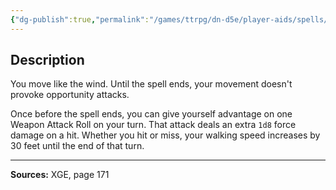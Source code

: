 ```yaml
---
{"dg-publish":true,"permalink":"/games/ttrpg/dn-d5e/player-aids/spells/level-1/zephyr-strike/","tags":["TTRPG/DND/5e","verbal","concentration","Spell"],"noteIcon":""}
---
```



## Description
You move like the wind.
Until the spell ends, your movement doesn't provoke opportunity attacks.

Once before the spell ends, you can give yourself advantage on one Weapon Attack Roll on your turn.
That attack deals an extra `1d8` force damage on a hit.
Whether you hit or miss, your walking speed increases by 30 feet until the end of that turn.

---

**Sources:** XGE, page 171
